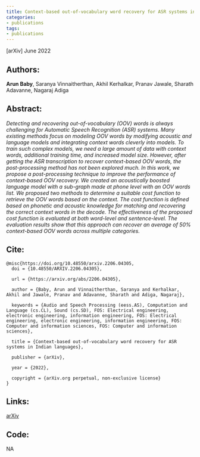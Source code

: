 ```yaml
---
title: Context-based out-of-vocabulary word recovery for ASR systems in Indian languages
categories:
- publications
tags:
- publications
---
```


\[arXiv\] June 2022

## Authors: 
**Arun Baby**, Saranya Vinnaitherthan, Akhil Kerhalkar, Pranav Jawale, Sharath Adavanne, Nagaraj Adiga

## Abstract: 
<em>Detecting and recovering out-of-vocabulary (OOV) words is always challenging for Automatic Speech Recognition (ASR) systems. Many existing methods focus on modeling OOV words by modifying acoustic and language models and integrating context words cleverly into models. To train such complex models, we need a large amount of data with context words, additional training time, and increased model size. However, after getting the ASR transcription to recover context-based OOV words, the post-processing method has not been explored much. In this work, we propose a post-processing technique to improve the performance of context-based OOV recovery. We created an acoustically boosted language model with a sub-graph made at phone level with an OOV words list. We proposed two methods to determine a suitable cost function to retrieve the OOV words based on the context. The cost function is defined based on phonetic and acoustic knowledge for matching and recovering the correct context words in the decode. The effectiveness of the proposed cost function is evaluated at both word-level and sentence-level. The evaluation results show that this approach can recover an average of 50% context-based OOV words across multiple categories.</em>



## Cite:

```
@misc{https://doi.org/10.48550/arxiv.2206.04305,
  doi = {10.48550/ARXIV.2206.04305},
  
  url = {https://arxiv.org/abs/2206.04305},
  
  author = {Baby, Arun and Vinnaitherthan, Saranya and Kerhalkar, Akhil and Jawale, Pranav and Adavanne, Sharath and Adiga, Nagaraj},
  
  keywords = {Audio and Speech Processing (eess.AS), Computation and Language (cs.CL), Sound (cs.SD), FOS: Electrical engineering, electronic engineering, information engineering, FOS: Electrical engineering, electronic engineering, information engineering, FOS: Computer and information sciences, FOS: Computer and information sciences},
  
  title = {Context-based out-of-vocabulary word recovery for ASR systems in Indian languages},
  
  publisher = {arXiv},
  
  year = {2022},
  
  copyright = {arXiv.org perpetual, non-exclusive license}
}
```

## Links:
[arXiv](https://arxiv.org/abs/2206.04305)


## Code:
NA
